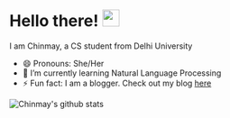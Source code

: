 # Hello there! <img src="https://raw.githubusercontent.com/MartinHeinz/MartinHeinz/master/wave.gif" width="30px">
I am Chinmay, a CS student from Delhi University
- 😄 Pronouns: She/Her
- 🌱 I’m currently learning Natural Language Processing
- ⚡ Fun fact: I am a blogger. Check out my blog [here](https://chinmaychahar.medium.com/)

![Chinmay's github stats](https://github-readme-stats.vercel.app/api?username=chinmaychahar&show_icons=true&count_private=true&hide=stars,issues)
<!--
**chinmaychahar/chinmaychahar** is a ✨ _special_ ✨ repository because its `README.md` (this file) appears on your GitHub profile.
Here are some ideas to get you started:

- 🔭 I’m currently working on ...
- 👯 I’m looking to collaborate on ...
- 🤔 I’m looking for help with ...
- 💬 Ask me about ...
- 📫 How to reach me: ...

-->
